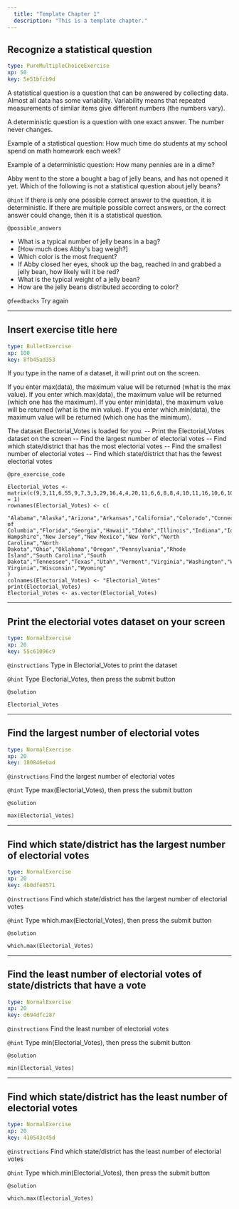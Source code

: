 ```yaml
---
  title: "Template Chapter 1"
  description: "This is a template chapter."
---
```


## Recognize a statistical question

```yaml
type: PureMultipleChoiceExercise 
xp: 50 
key: 5e51bfcb9d   
```


A statistical question is a question that can be answered by collecting data. Almost all data has some variability. Variability means that repeated measurements of similar items give different numbers (the numbers vary).

A deterministic question is a question with one exact answer. The number never changes.

Example of a statistical question:
How much time do students at  my school spend on math homework each week?

Example of a deterministic question:
How many pennies are in a dime?

Abby went to the store a bought a bag of jelly beans, and has not opened it yet. Which of the following is not a statistical question about jelly beans?


`@hint`
If there is only one possible correct answer to the question, it is deterministic.
If there are multiple possible correct answers, or the correct answer could change, then it is a statistical question.

`@possible_answers`
- What is a typical number of jelly beans in a bag?
 - [How much does Abby's bag weigh?]
 - Which color is the most frequent?
 - If Abby closed her eyes, shook up the bag, reached in and grabbed a jelly bean, how likely will it be red?
 - What is the typical weight of a jelly bean?
 - How are the jelly beans distributed according to color?

`@feedbacks`
Try again

---

## Insert exercise title here

```yaml
type: BulletExercise 
xp: 100 
key: 8fb45ad353   
```

If you type in the name of a dataset, it will print out on the screen.

If you enter max(data), the maximum value will be returned (what is the max value).
If you enter which.max(data), the maximum value will be returned (which one has the maximum).
If you enter min(data), the maximum value will be returned (what is the min value).
If you enter which.min(data), the maximum value will be returned (which one has the minimum).

The dataset Electorial_Votes is loaded for you.
-- Print the Electorial_Votes dataset on the screen
-- Find the largest number of electorial votes
-- Find which state/district that has the most electorial votes
-- Find the smallest number of electorial votes
-- Find which state/district that has the fewest electorial votes

`@pre_exercise_code`

```{r}
Electorial_Votes <- matrix(c(9,3,11,6,55,9,7,3,3,29,16,4,4,20,11,6,6,8,8,4,10,11,16,10,6,10,3,5,6,4,14,5,29,15,3,18,7,7,20,4,9,3,11,38,6,3,13,12,5,10,3),ncol = 1)
rownames(Electorial_Votes) <- c(
  "Alabama","Alaska","Arizona","Arkansas","California","Colorado","Connecticut","Delaware","District of Columbia","Florida","Georgia","Hawaii","Idaho","Illinois","Indiana","Iowa","Kansas","Kentucky","Louisiana","Maine","Maryland","Massachusetts","Michigan","Minnesota","Mississippi","Missouri","Montana","Nebraska","Nevada","New Hampshire","New Jersey","New Mexico","New York","North Carolina","North Dakota","Ohio","Oklahoma","Oregon","Pennsylvania","Rhode Island","South Carolina","South Dakota","Tennessee","Texas","Utah","Vermont","Virginia","Washington","West Virginia","Wisconsin","Wyoming"
)
colnames(Electorial_Votes) <- "Electorial_Votes"
print(Electorial_Votes)
Electorial_Votes <- as.vector(Electorial_Votes)
```

***

## Print the electorial votes dataset on your screen

```yaml
type: NormalExercise
xp: 20
key: 55c61096c9
```

`@instructions`
Type in Electorial_Votes to print the dataset

`@hint`
Type Electorial_Votes, then press the submit button

`@solution`
```{r}
Electorial_Votes
```

***

## Find the largest number of electorial votes

```yaml
type: NormalExercise
xp: 20
key: 180846ebad
```

`@instructions`
Find the largest number of electorial votes

`@hint`
Type max(Electorial_Votes), then press the submit button

`@solution`
```{r}
max(Electorial_Votes)
```

***

## Find which state/district has the largest number of electorial votes

```yaml
type: NormalExercise
xp: 20
key: 4b0dfe8571
```

`@instructions`
Find which state/district has the largest number of electorial votes

`@hint`
Type which.max(Electorial_Votes), then press the submit button

`@solution`
```{r}
which.max(Electorial_Votes)
```

***

## Find the least number of electorial votes of state/districts that have a vote

```yaml
type: NormalExercise
xp: 20
key: d694dfc287
```

`@instructions`
Find the least number of electorial votes

`@hint`
Type min(Electorial_Votes), then press the submit button

`@solution`
```{r}
min(Electorial_Votes)
```

***

## Find which state/district has the least number of electorial votes

```yaml
type: NormalExercise
xp: 20
key: 410543c45d
```

`@instructions`
Find which state/district has the least number of electorial votes

`@hint`
Type which.min(Electorial_Votes), then press the submit button

`@solution`
```{r}
which.max(Electorial_Votes)
```


